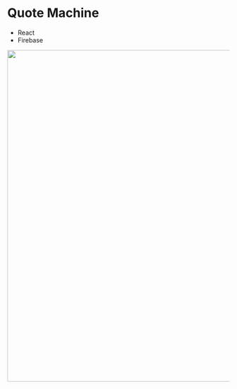 # Quote Machine

* React
* Firebase 

<kcb><img width="750" alt="" src="https://cloud.githubusercontent.com/assets/204420/25356013/5b18705c-28fe-11e7-9483-170b0b381eb4.png"></kcb>
